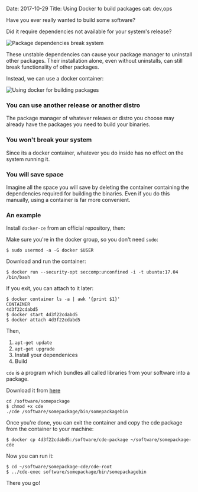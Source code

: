 Date: 2017-10-29
Title: Using Docker to build packages
cat: dev,ops

Have you ever really wanted to build some software?

Did it require dependencies not available for your system's release?

![Package dependencies break system](/images/unstable-package-building.png)

These unstable dependencies can cause your package manager to uninstall other packages. Their installation alone, even without uninstalls, can still break functionality of other packages.

Instead, we can use a docker container:

![Using docker for building packages](/images/docker-package-building.png)

### You can use another release or another distro

The package manager of whatever releaes or distro you choose may already have the packages you need to build your binaries.

### You won't break your system

Since its a docker container, whatever you do inside has no effect on the system running it. 

### You will save space

Imagine all the space you will save by deleting the container containing the dependencies required for building the binaries. Even if you do this manually, using a container is far more convenient.

### An example

Install `docker-ce` from an official repository, then:

Make sure you're in the docker group, so you don't need `sudo`:

```
$ sudo usermod -a -G docker $USER
```

Download and run the container:

```
$ docker run --security-opt seccomp:unconfined -i -t ubuntu:17.04 /bin/bash
```

If you exit, you can attach to it later:

```
$ docker container ls -a | awk '{print $1}'
CONTAINER
4d3f22cdabd5
$ docker start 4d3f22cdabd5
$ docker attach 4d3f22cdabd5
```

Then,

1. `apt-get update`
2. `apt-get upgrade`
3. Install your dependenices
4. Build

`cde` is a program which bundles all called libraries from your software into a package.

Download it from [here](http://www.pgbovine.net/cde.html)

```
cd /software/somepackage
$ chmod +x cde
./cde /software/somepackage/bin/somepackagebin
```

Once you're done, you can exit the container and copy the cde package from the container to your machine:

```
$ docker cp 4d3f22cdabd5:/software/cde-package ~/software/somepackage-cde
```

Now you can run it:

```
$ cd ~/software/somepackage-cde/cde-root
$ ../cde-exec software/somepackage/bin/somepackagebin
```

There you go!
